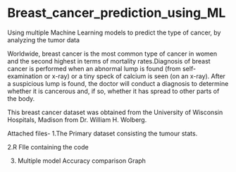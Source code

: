 # Breast_cancer_prediction_using_ML
Using multiple Machine Learning models to predict the type of cancer, by analyzing the tumor data

Worldwide, breast cancer is the most common type of cancer in women and the second highest in terms of mortality rates.Diagnosis of breast cancer is performed when an abnormal lump is found (from self-examination or x-ray) or a tiny speck of calcium is seen (on an x-ray). After a suspicious lump is found, the doctor will conduct a diagnosis to determine whether it is cancerous and, if so, whether it has spread to other parts of the body.

This breast cancer dataset was obtained from the University of Wisconsin Hospitals, Madison from Dr. William H. Wolberg.

Attached files-
1.The Primary dataset consisting the tumour stats.


2.R FIle containing the code 


3. Multiple model Accuracy comparison Graph
